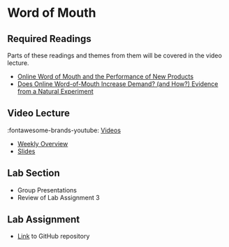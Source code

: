 #  Word of Mouth

## Required Readings

Parts of these readings and themes from them will be covered in the video lecture.

* [Online Word of Mouth and the Performance of New Products][deer]
* [Does Online Word-of-Mouth Increase Demand? (and How?) Evidence from a Natural Experiment][seiler]

## Video Lecture

:fontawesome-brands-youtube: [Videos](https://www.youtube.com/watch?v=xd72q27HpHo&list=PL9QkA7C7GRGUlZQhkTpZZpeu5Yus6jo4c)

* [Weekly Overview][week-overview]
* [Slides][lecture-slides-04]

##  Lab Section
* Group Presentations
* Review of Lab Assignment 3

## Lab Assignment

* [Link][lab-04] to GitHub repository 
<!-- * [Partial Solution][lab-04-s] -->
<!-- * [Code][demo-tidytext] from Lachlan's Discussion section -->

[seiler]: https://papers.ssrn.com/sol3/papers.cfm?abstract_id=2692861
[deer]: https://lachlandeer.github.io/media/deer_jmp.pdf

[quiz-04]: https://tilburguniversity.instructure.com/courses/7508/quizzes
[lab-04]: https://github.com/tisem-digital-marketing/smwa-lab-04
[lab-04-s]: ../assets/labs/lab-04_solution.pdf
[lecture-slides-04]: ../assets/lectures/week-04/week-04-slides.pdf
[week-overview]: ../assets/lectures/week-04/week-04-overview.pdf

